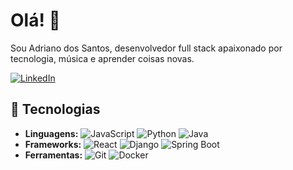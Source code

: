 # Olá! 👋
Sou Adriano dos Santos, desenvolvedor full stack apaixonado por tecnologia, música e aprender coisas novas.

[![LinkedIn](https://img.shields.io/badge/LinkedIn-Adriano-blue?style=flat-square&logo=linkedin)](https://linkedin.com/in/adriano-silva13)

## 🌟 Tecnologias
- **Linguagens:** ![JavaScript](https://img.shields.io/badge/-JavaScript-yellow?logo=javascript) ![Python](https://img.shields.io/badge/-Python-blue?logo=python) ![Java](https://img.shields.io/badge/-Java-red?logo=java)
- **Frameworks:** ![React](https://img.shields.io/badge/-React-blue?logo=react) ![Django](https://img.shields.io/badge/-Django-green?logo=django) ![Spring Boot](https://img.shields.io/badge/-Spring%20Boot-brightgreen?logo=spring)
- **Ferramentas:** ![Git](https://img.shields.io/badge/-Git-orange?logo=git) ![Docker](https://img.shields.io/badge/-Docker-blue?logo=docker)
